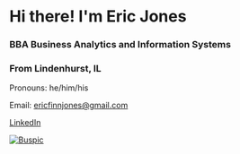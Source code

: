 # Hi there! I'm Eric Jones
### BBA Business Analytics and Information Systems
### From Lindenhurst, IL
Pronouns: he/him/his

Email: ericfinnjones@gmail.com

[LinkedIn](https://www.linkedin.com/eric-f-jones/)

<a href="https://imgbb.com/"><img src="https://i.ibb.co/m0JRW9b/Buspic.jpg" alt="Buspic" border="0"></a>


<!--
**Eric-Jones-1/Eric-Jones-1** is a ✨ _special_ ✨ repository because its `README.md` (this file) appears on your GitHub profile.

-->
